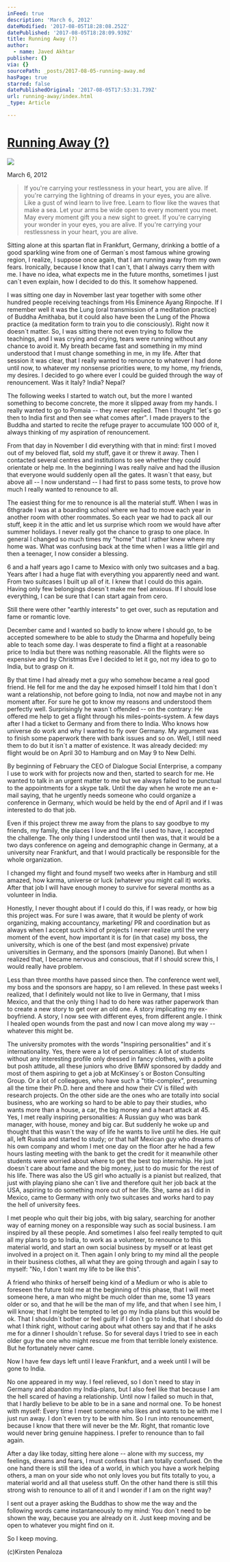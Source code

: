 ```yaml
---
inFeed: true
description: 'March 6, 2012'
dateModified: '2017-08-05T18:28:08.252Z'
datePublished: '2017-08-05T18:28:09.939Z'
title: Running Away (?)
author:
  - name: Javed Akhtar
publisher: {}
via: {}
sourcePath: _posts/2017-08-05-running-away.md
hasPage: true
starred: false
datePublishedOriginal: '2017-08-05T17:53:31.739Z'
url: running-away/index.html
_type: Article

---
```

# **[Running Away (?)][0]**
![](https://the-grid-user-content.s3-us-west-2.amazonaws.com/5cf71143-5d71-44a8-89d2-e52978f845b1.jpg)

March 6, 2012

> If you're carrying your restlessness in your heart, you are alive.
> If you're carrying the lightning of dreams in your eyes, you are alive.
> Like a gust of wind learn to live free.
> Learn to flow like the waves that make a sea.
> Let your arms be wide open to every moment you meet.
> May every moment gift you a new sight to greet.
> If you're carrying your wonder in your eyes, you are alive.
> If you're carrying your restlessness in your heart, you are alive.

Sitting alone at this spartan flat in Frankfurt, Germany, drinking a bottle of a good sparkling wine from one of German´s most famous whine growing region, I realize, I suppose once again, that I am running away from my own fears. Ironically, because I know that I can´t, that I always carry them with me. I have no idea, what expects me in the future months, sometimes I just can´t even explain, how I decided to do this. It somehow happened.

I was sitting one day in November last year together with some other hundred people receiving teachings from His Eminence Ayang Rinpoche. If I remember well it was the Lung (oral transmission of a meditation practice) of Buddha Amithaba, but it could also have been the Lung of the Phowa practice (a meditation form to train you to die consciously). Right now it doesn´t matter. So, I was sitting there not even trying to follow the teachings, and I was crying and crying, tears were running without any chance to avoid it. My breath became fast and something in my mind understood that I must change something in me, in my life. After that session it was clear, that I really wanted to renounce to whatever I had done until now, to whatever my nonsense priorities were, to my home, my friends, my desires. I decided to go where ever I could be guided through the way of renouncement. Was it Italy? India? Nepal?

The following weeks I started to watch out, but the more I wanted something to become concrete, the more it slipped away from my hands. I really wanted to go to Pomaia -- they never replied. Then I thought "let´s go then to India first and then see what comes after". I made prayers to the Buddha and started to recite the refuge prayer to accumulate 100 000 of it, always thinking of my aspiration of renouncement.

From that day in November I did everything with that in mind: first I moved out of my beloved flat, sold my stuff, gave it or threw it away. Then I contacted several centres and institutions to see whether they could orientate or help me. In the beginning I was really naïve and had the illusion that everyone would suddenly open all the gates. It wasn´t that easy, but above all -- I now understand -- I had first to pass some tests, to prove how much I really wanted to renounce to all.

The easiest thing for me to renounce is all the material stuff. When I was in 6thgrade I was at a boarding school where we had to move each year in another room with other roommates. So each year we had to pack all our stuff, keep it in the attic and let us surprise which room we would have after summer holidays. I never really got the chance to grasp to one place. In general I changed so much times my "home" that I rather knew where my home was. What was confusing back at the time when I was a little girl and then a teenager, I now consider a blessing.

6 and a half years ago I came to Mexico with only two suitcases and a bag. Years after I had a huge flat with everything you apparently need and want. From two suitcases I built up all of it. I knew that I could do this again. Having only few belongings doesn´t make me feel anxious. If I should lose everything, I can be sure that I can start again from cero.

Still there were other "earthly interests" to get over, such as reputation and fame or romantic love.

December came and I wanted so badly to know where I should go, to be accepted somewhere to be able to study the Dharma and hopefully being able to teach some day. I was desperate to find a flight at a reasonable price to India but there was nothing reasonable. All the flights were so expensive and by Christmas Eve I decided to let it go, not my idea to go to India, but to grasp on it.

By that time I had already met a guy who somehow became a real good friend. He fell for me and the day he exposed himself I told him that I don´t want a relationship, not before going to India, not now and maybe not in any moment after. For sure he got to know my reasons and understood them perfectly well. Surprisingly he wasn´t offended -- on the contrary: He offered me help to get a flight through his miles-points-system. A few days after I had a ticket to Germany and from there to India. Who knows how universe do work and why I wanted to fly over Germany. My argument was to finish some paperwork there with bank issues and so on. Well, I still need them to do but it isn´t a matter of existence. It was already decided: my flight would be on April 30 to Hamburg and on May 9 to New Delhi.

By beginning of February the CEO of Dialogue Social Enterprise, a company I use to work with for projects now and then, started to search for me. He wanted to talk in an urgent matter to me but we always failed to be punctual to the appointments for a skype talk. Until the day when he wrote me an e-mail saying, that he urgently needs someone who could organize a conference in Germany, which would be held by the end of April and if I was interested to do that job.

Even if this project threw me away from the plans to say goodbye to my friends, my family, the places I love and the life I used to have, I accepted the challenge. The only thing I understood until then was, that it would be a two days conference on ageing and demographic change in Germany, at a university near Frankfurt, and that I would practically be responsible for the whole organization.

I changed my flight and found myself two weeks after in Hamburg and still amazed, how karma, universe or luck (whatever you might call it) works. After that job I will have enough money to survive for several months as a volunteer in India.

Honestly, I never thought about if I could do this, if I was ready, or how big this project was. For sure I was aware, that it would be plenty of work organizing, making accountancy, marketing/ PR and coordination but as always when I accept such kind of projects I never realize until the very moment of the event, how important it is for (in that case) my boss, the university, which is one of the best (and most expensive) private universities in Germany, and the sponsors (mainly Danone). But when I realized that, I became nervous and conscious, that if I should screw this, I would really have problem.

Less than three months have passed since then. The conference went well, my boss and the sponsors are happy, so I am relieved. In these past weeks I realized, that I definitely would not like to live in Germany, that I miss Mexico, and that the only thing I had to do here was rather paperwork than to create a new story to get over an old one. A story implicating my ex-boyfriend. A story, I now see with different eyes, from different angle. I think I healed open wounds from the past and now I can move along my way -- whatever this might be.

The university promotes with the words "Inspiring personalities" and it´s internationality. Yes, there were a lot of personalities: A lot of students without any interesting profile only dressed in fancy clothes, with a polite but posh attitude, all these juniors who drive BMW sponsored by daddy and most of them aspiring to get a job at McKinsey´s or Boston Consulting Group. Or a lot of colleagues, who have such a "title-complex", presuming all the time their Ph.D. here and there and how their CV is filled with research projects. On the other side are the ones who are totally into social business, who are working so hard to be able to pay their studies, who wants more than a house, a car, the big money and a heart attack at 45\. Yes, I met really inspiring personalities: A Russian guy who was bank manager, with house, money and big car. But suddenly he woke up and thought that this wasn´t the way of life he wants to live until he dies. He quit all, left Russia and started to study; or that half Mexican guy who dreams of his own company and whom I met one day on the floor after he had a few hours lasting meeting with the bank to get the credit for it meanwhile other students were worried about where to get the best top internship. He just doesn´t care about fame and the big money, just to do music for the rest of his life. There was also the US girl who actually is a pianist but realized, that just with playing piano she can´t live and therefore quit her job back at the USA, aspiring to do something more out of her life. She, same as I did in Mexico, came to Germany with only two suitcases and works hard to pay the hell of university fees.

I met people who quit their big jobs, with big salary, searching for another way of earning money on a responsible way such as social business. I am inspired by all these people. And sometimes I also feel really tempted to quit all my plans to go to India, to work as a volunteer, to renounce to this material world, and start an own social business by myself or at least get involved in a project on it. Then again I only bring to my mind all the people in their business clothes, all what they are going through and again I say to myself: "No, I don´t want my life to be like this".

A friend who thinks of herself being kind of a Medium or who is able to foreseen the future told me at the beginning of this phase, that I will meet someone here, a man who might be much older than me, some 13 years older or so, and that he will be the man of my life, and that when I see him, I will know; that I might be tempted to let go my India plans but this would be ok. That I shouldn´t bother or feel guilty if I don´t go to India, that I should do what I think right, without caring about what others say and that if he asks me for a dinner I shouldn´t refuse. So for several days I tried to see in each older guy the one who might rescue me from that terrible lonely existence. But he fortunately never came.

Now I have few days left until I leave Frankfurt, and a week until I will be gone to India.

No one appeared in my way. I feel relieved, so I don´t need to stay in Germany and abandon my India-plans, but I also feel like that because I am the hell scared of having a relationship. Until now I failed so much in that, that I hardly believe to be able to be in a sane and normal one. To be honest with myself: Every time I meet someone who likes and wants to be with me I just run away. I don´t even try to be with him. So I run into renouncement, because I know that there will never be the Mr. Right, that romantic love would never bring genuine happiness. I prefer to renounce than to fail again.

After a day like today, sitting here alone -- alone with my success, my feelings, dreams and fears, I must confess that I am totally confused. On the one hand there is still the idea of a world, in which you have a work helping others, a man on your side who not only loves you but fits totally to you, a material world and all that useless stuff. On the other hand there is still this strong wish to renounce to all of it and I wonder if I am on the right way?

I sent out a prayer asking the Buddhas to show me the way and the following words came instantaneously to my mind: You don´t need to be shown the way, because you are already on it. Just keep moving and be open to whatever you might find on it.

So I keep moving.

(c)Kirsten Penaloza

[0]: https://kirstenpenaloza.squarespace.com/my-blog/2014/4/6/running-away-